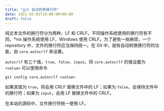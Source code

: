 ```yaml
---
title: "git 自动转换换行符"
date: 2021-02-01T19:00:00+08:00
draft: false
---
```


纯文本文件的换行符分为两种，LF 和 CRLF。不同操作系统使用的换行符有不同，*nix 操作系统使用 LF，Windows 使用 CRLF。为了避免一些麻烦，一个 repository 中，文件的换行符应当保持统一。在 Git 中，就有自动转换换行符的功能，由 `core.autocrlf` 来设置。

`autocrlf` 有三个值，`true`、`false`、`input`。将 `core.autocrlf` 的值设置为 `<value>` 可以使用命令

    git config core.autocrlf <value>

如果其值为 `true`，将会用 CRLF 替换文件中的 LF；如果为 `false`，会保持文件中的换行符；如果为 `input`，会用 LF 替换文件中的 CRLF。

在本站的源码中，文件换行符统一使用 LF。
